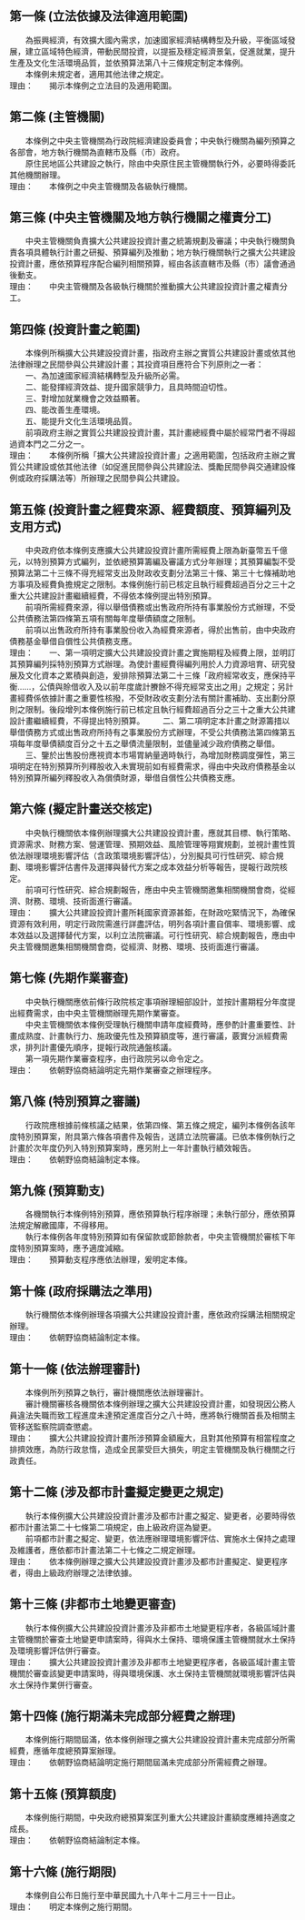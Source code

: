 第一條 (立法依據及法律適用範圍)
-------------------------------
　　為振興經濟，有效擴大國內需求，加速國家經濟結構轉型及升級，平衡區域發展，建立區域特色經濟，帶動民間投資，以提振及穩定經濟景氣，促進就業，提升生產及文化生活環境品質，並依預算法第八十三條規定制定本條例。  
　　本條例未規定者，適用其他法律之規定。  
理由：　　揭示本條例之立法目的及適用範圍。

第二條 (主管機關)
-----------------
　　本條例之中央主管機關為行政院經濟建設委員會；中央執行機關為編列預算之各部會，地方執行機關為直轄市及縣（市）政府。  
　　原住民地區公共建設之執行，除由中央原住民主管機關執行外，必要時得委託其他機關辦理。  
理由：　　本條例之中央主管機關及各級執行機關。

第三條 (中央主管機關及地方執行機關之權責分工)
---------------------------------------------
　　中央主管機關負責擴大公共建設投資計畫之統籌規劃及審議；中央執行機關負責各項具體執行計畫之研擬、預算編列及推動；地方執行機關執行之擴大公共建設投資計畫，應依預算程序配合編列相關預算，經由各該直轄市及縣（市）議會通過後動支。  
理由：　　中央主管機關及各級執行機關於推動擴大公共建設投資計畫之權責分工。

第四條 (投資計畫之範圍)
-----------------------
　　本條例所稱擴大公共建設投資計畫，指政府主辦之實質公共建設計畫或依其他法律辦理之民間參與公共建設計畫；其投資項目應符合下列原則之一者：  
　　一、為加速國家經濟結構轉型及升級所必需。  
　　二、能發揮經濟效益、提升國家競爭力，且具時間迫切性。  
　　三、對增加就業機會之效益顯著。  
　　四、能改善生產環境。  
　　五、能提升文化生活環境品質。  
　　前項政府主辦之實質公共建設投資計畫，其計畫總經費中屬於經常門者不得超過資本門之二分之一。  
理由：　　本條例所稱「擴大公共建設投資計畫」之適用範圍，包括政府主辦之實質公共建設或依其他法律（如促進民間參與公共建設法、獎勵民間參與交通建設條例或政府採購法等）所辦理之民間參與公共建設。

第五條 (投資計畫之經費來源、經費額度、預算編列及支用方式)
---------------------------------------------------------
　　中央政府依本條例支應擴大公共建設投資計畫所需經費上限為新臺幣五千億元，以特別預算方式編列，並依總預算籌編及審議方式分年辦理；其預算編製不受預算法第二十三條不得充經常支出及財政收支劃分法第三十條、第三十七條補助地方事項及經費負擔規定之限制。本條例施行前已核定且執行經費超過百分之三十之重大公共建設計畫繼續經費，不得依本條例提出特別預算。  
　　前項所需經費來源，得以舉借債務或出售政府所持有事業股份方式辦理，不受公共債務法第四條第五項有關每年度舉債額度之限制。  
　　前項以出售政府所持有事業股份收入為經費來源者，得於出售前，由中央政府債務基金舉借自償性公共債務支應。  
理由：　　一、第一項明定擴大公共建設投資計畫之實施期程及經費上限，並明訂其預算編列採特別預算方式辦理。為使計畫經費得編列用於人力資源培育、研究發展及文化資本之累積與創造，爰排除預算法第二十三條「政府經常收支，應保持平衡……，公債與賒借收入及以前年度歲計賸餘不得充經常支出之用」之規定；另計畫經費係依據計畫之重要性核撥，不受財政收支劃分法有關計畫補助、支出劃分原則之限制。後段增列本條例施行前已核定且執行經費超過百分之三十之重大公共建設計畫繼續經費，不得提出特別預算。
　　二、第二項明定本計畫之財源籌措以舉借債務方式或出售政府所持有之事業股份方式辦理，不受公共債務法第四條第五項每年度舉債額度百分之十五之舉債流量限制，並儘量減少政府債務之舉借。
　　三、鑒於出售股份應視資本市場胃納量適時執行，為增加財務調度彈性，第三項明定在特別預算所列釋股收入未實現前如有經費需求，得由中央政府債務基金以特別預算所編列釋股收入為償債財源，舉借自償性公共債務支應。

第六條 (擬定計畫送交核定)
-------------------------
　　中央執行機關依本條例辦理擴大公共建設投資計畫，應就其目標、執行策略、資源需求、財務方案、營運管理、預期效益、風險管理等翔實規劃，並視計畫性質依法辦理環境影響評估（含政策環境影響評估），分別擬具可行性研究、綜合規劃、環境影響評估書件及選擇與替代方案之成本效益分析等報告，提報行政院核定。  
　　前項可行性研究、綜合規劃報告，應由中央主管機關邀集相關機關會商，從經濟、財務、環境、技術面進行審議。  
理由：　　擴大公共建設投資計畫所耗國家資源甚鉅，在財政吃緊情況下，為確保資源有效利用，明定行政院需進行詳盡評估，明列各項計畫自償率、環境影響、成本效益以及選擇替代方案，以利立法院審議。可行性研究、綜合規劃報告，應由中央主管機關邀集相關機關會商，從經濟、財務、環境、技術面進行審議。

第七條 (先期作業審查)
---------------------
　　中央執行機關應依前條行政院核定事項辦理細部設計，並按計畫期程分年度提出經費需求，由中央主管機關辦理先期作業審查。  
　　中央主管機關依本條例受理執行機關申請年度經費時，應參酌計畫重要性、計畫成熟度、計畫執行力、施政優先性及預算額度等，進行審議，覈實分派經費需求，排列計畫優先順序，提報行政院通盤核議。  
　　第一項先期作業審查程序，由行政院另以命令定之。  
理由：　　依朝野協商結論明定先期作業審查之辦理程序。

第八條 (特別預算之審議)
-----------------------
　　行政院應根據前條核議之結果，依第四條、第五條之規定，編列本條例各該年度特別預算案，附具第六條各項書件及報告，送請立法院審議。已依本條例執行之計畫於次年度仍列入特別預算案時，應另附上一年計畫執行績效報告。  
理由：　　依朝野協商結論制定本條。

第九條 (預算動支)
-----------------
　　各機關執行本條例特別預算，應依預算執行程序辦理；未執行部分，應依預算法規定解繳國庫，不得移用。  
　　執行本條例各年度特別預算如有保留款或節餘款者，中央主管機關於審核下年度特別預算案時，應予適度減縮。  
理由：　　預算動支程序應依法辦理，爰明定本條。

第十條 (政府採購法之準用)
-------------------------
　　執行機關依本條例辦理各項擴大公共建設投資計畫，應依政府採購法相關規定辦理。  
理由：　　依朝野協商結論制定本條。

第十一條 (依法辦理審計)
-----------------------
　　本條例所列預算之執行，審計機關應依法辦理審計。  
　　審計機關審核各機關依本條例辦理之擴大公共建設投資計畫，如發現因公務人員違法失職而致工程進度未達預定進度百分之八十時，應將執行機關首長及相關主管移送監察院調查懲處。  
理由：　　擴大公共建設投資計畫所涉預算金額龐大，且對其他預算有相當程度之排擠效應，為防行政怠惰，造成全民蒙受巨大損失，明定主管機關及執行機關之行政責任。

第十二條 (涉及都市計畫擬定變更之規定)
-------------------------------------
　　執行本條例擴大公共建設投資計畫涉及都市計畫之擬定、變更者，必要時得依都市計畫法第二十七條第二項規定，由上級政府逕為變更。  
　　前項都市計畫之擬定、變更，依法應辦理環境影響評估、實施水土保持之處理及維護者，應依都市計畫法第二十七條之二規定辦理。  
理由：　　依本條例辦理之擴大公共建設投資計畫涉及都市計畫擬定、變更程序者，得由上級政府辦理之法律依據。

第十三條 (非都市土地變更審查)
-----------------------------
　　執行本條例擴大公共建設投資計畫涉及非都市土地變更程序者，各級區域計畫主管機關於審查土地變更申請案時，得與水土保持、環境保護主管機關就水土保持及環境影響評估併行審查。  
理由：　　擴大公共建設投資計畫涉及非都市土地變更程序者，各級區域計畫主管機關於審查該變更申請案時，得與環境保護、水土保持主管機關就環境影響評估與水土保持作業併行審查。

第十四條 (施行期滿未完成部分經費之辦理)
---------------------------------------
　　本條例施行期間屆滿，依本條例辦理之擴大公共建設投資計畫未完成部分所需經費，應循年度總預算案辦理。  
理由：　　依朝野協商結論明定施行期間屆滿未完成部分所需經費之辦理。

第十五條 (預算額度)
-------------------
　　本條例施行期間，中央政府總預算案匡列重大公共建設計畫額度應維持適度之成長。  
理由：　　依朝野協商結論制定本條。

第十六條 (施行期限)
-------------------
　　本條例自公布日施行至中華民國九十八年十二月三十一日止。  
理由：　　明定本條例之施行期間。